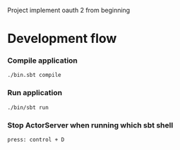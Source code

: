 Project implement oauth 2 from beginning


# Development flow

### Compile application
    ./bin.sbt compile
### Run application
    ./bin/sbt run
### Stop ActorServer when running which sbt shell
    press: control + D
